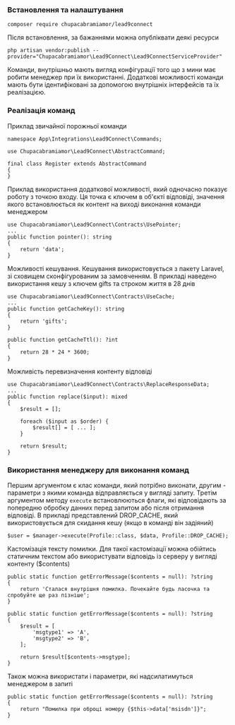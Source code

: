 
### Встановлення та налаштування

`composer require chupacabramiamor/lead9connect`

Після встановлення, за бажаннями можна опубліквати деякі ресурси

`php artisan vendor:publish --provider="Chupacabramiamor\Lead9Connect\Lead9ConnectServiceProvider"`

Команди, внутрішньо мають вигляд конфігурації того що з мини має робити менеджер при їх використанні.
Додаткові можливості команди мають бути ідентифіковані за допомогою внутрішніх інтерфейсів та їх реалізацією.

### Реалізація команд

Приклад звичайної порожньої команди

```
namespace App\Integrations\Lead9Connect\Commands;

use Chupacabramiamor\Lead9Connect\AbstractCommand;

final class Register extends AbstractCommand
{
}
```

Приклад використання додаткової можливості, який одночасно показує роботу з точкою входу.
Ця точка є ключем в об'єкті відповіді, значення якого встановлюється як контент на виході виконання команди менеджером

```
use Chupacabramiamor\Lead9Connect\Contracts\UsePointer;
...
public function pointer(): string
{
    return 'data';
}
```

Можливості кешування. Кешування використовується з пакету Laravel, зі сховищем сконфігурованим за замовченням.
В прикладі наведено використання кешу з ключем gifts та строком життя в 28 днів

```
use Chupacabramiamor\Lead9Connect\Contracts\UseCache;
...
public function getCacheKey(): string
{
    return 'gifts';
}

public function getCacheTtl(): ?int
{
    return 28 * 24 * 3600;
}
```

Можливість перевизначення контенту відповіді

```
use Chupacabramiamor\Lead9Connect\Contracts\ReplaceResponseData;
...
public function replace($input): mixed
{
    $result = [];

    foreach ($input as $order) {
        $result[] = [ ... ];
    }

    return $result;
}
```

### Використання менеджеру для виконання команд

Першим аргументом є клас команди, який потрібно виконати, другим - параметри з якими команда відправляється у вигляді запиту. Третім аргументом методу `execute` встановлюються флаги, які відповідають за попередню обробку данних перед запитом або після отримання відповіді.
В прикладі представлений DROP_CACHE, який використовується для скидання кешу (якщо в команді він задіяний)

```
$user = $manager->execute(Profile::class, $data, Profile::DROP_CACHE);
```

Кастомізація тексту помилки. Для такої кастомізації можна обійтись статичним текстом або використувати відповідь із серверу у вигляді контенту ($contents)

```
public static function getErrorMessage($contents = null): ?string
{
    return 'Сталася внутрішня помилка. Почекайте будь ласочка та спробуйте ще раз пізніше';
}
```

```
public static function getErrorMessage($contents = null): ?string
{
    $result = [
        'msgtype1' => 'A',
        'msgtype2' => 'B',
    ];

    return $result[$contents->msgtype];
}
```
Також можна використати і параметри, які надсилатимуться менеджером в запиті

```
public static function getErrorMessage($contents = null): ?string
{
    return "Помилка при оброці номеру {$this->data['msisdn']}";
}
```
